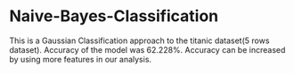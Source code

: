 # Naive-Bayes-Classification
This is a Gaussian Classification approach to the titanic dataset(5 rows dataset).
Accuracy of the model was 62.228%. 
Accuracy can be increased by using more features in our analysis.
